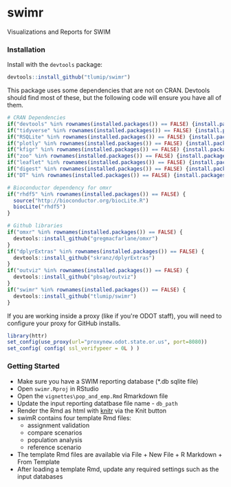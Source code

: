# swimr
Visualizations and Reports for SWIM

### Installation
Install with the `devtools` package:

```r
devtools::install_github("tlumip/swimr")
```

This package uses some dependencies that are not on CRAN. Devtools should find most of these, 
but the following code will ensure you have all of them.

```r
# CRAN Dependencies
if("devtools" %in% rownames(installed.packages()) == FALSE) {install.packages("devtools")}
if("tidyverse" %in% rownames(installed.packages()) == FALSE) {install.packages("tidyverse")}
if("RSQLite" %in% rownames(installed.packages()) == FALSE) {install.packages("RSQLite")}
if("plotly" %in% rownames(installed.packages()) == FALSE) {install.packages("plotly")}
if("kfigr" %in% rownames(installed.packages()) == FALSE) {install.packages("kfigr")}
if("zoo" %in% rownames(installed.packages()) == FALSE) {install.packages("zoo")}
if("leaflet" %in% rownames(installed.packages()) == FALSE) {install.packages("leaflet")}
if("digest" %in% rownames(installed.packages()) == FALSE) {install.packages("digest")}
if("DT" %in% rownames(installed.packages()) == FALSE) {install.packages("DT")}

# Bioconductor dependency for omxr
if("rhdf5" %in% rownames(installed.packages()) == FALSE) {
  source("http://bioconductor.org/biocLite.R")
  biocLite("rhdf5")
}

# Github libraries
if("omxr" %in% rownames(installed.packages()) == FALSE) {
  devtools::install_github("gregmacfarlane/omxr")
}
if("dplyrExtras" %in% rownames(installed.packages()) == FALSE) {
  devtools::install_github("skranz/dplyrExtras")
}
if("outviz" %in% rownames(installed.packages()) == FALSE) {
  devtools::install_github("pbsag/outviz")
}
if("swimr" %in% rownames(installed.packages()) == FALSE) {
  devtools::install_github("tlumip/swimr")
}

```

If you are working inside a proxy (like if you're ODOT staff), you will need to
configure your proxy for GitHub installs.

```r
library(httr)
set_config(use_proxy(url="proxynew.odot.state.or.us", port=8080)) 
set_config( config( ssl_verifypeer = 0L ) )
```

### Getting Started
  - Make sure you have a SWIM reporting database (*.db sqlite file)
  - Open `swimr.Rproj` in RStudio
  - Open the `vignettes\pop_and_emp.Rmd` Rmarkdown file
  - Update the input reporting datatbase file name - `db_path`
  - Render the Rmd as html with [knitr](https://yihui.name/knitr/) via the Knit button
  - swimR contains four template Rmd files:
    - assignment validation
    - compare scenarios
    - population analysis
    - reference scenario
  - The template Rmd files are available via File + New File + R Markdown + From Template
  - After loading a template Rmd, update any required settings such as the input databases
